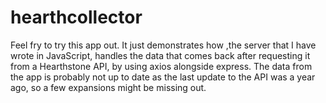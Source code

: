 # hearthcollector


Feel fry to try this app out. It just demonstrates how ,the server that I have wrote in JavaScript, handles the data that comes back after requesting it from a Hearthstone API, by using axios alongside express. The data from the app is probably not up to date as the last update to the API was a year ago, so a few expansions might be missing out.
